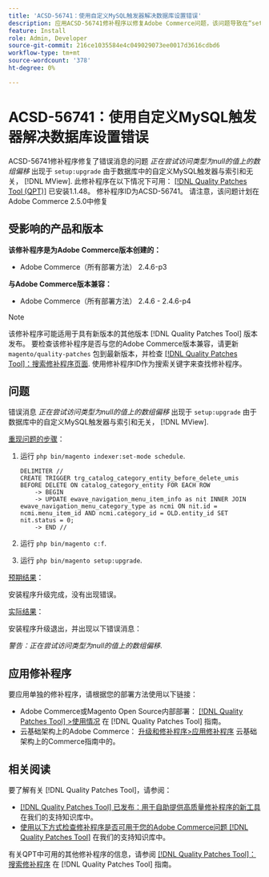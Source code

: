 ```yaml
---
title: 'ACSD-56741：使用自定义MySQL触发器解决数据库设置错误'
description: 应用ACSD-56741修补程序以修复Adobe Commerce问题，该问题导致在“setup：upgrade”期间出现错误消息*尝试访问null类型的值上的阵列偏移*，这是因为数据库中存在与索引和无关的自定义MySQL触发器。 [!DNL MView].
feature: Install
role: Admin, Developer
source-git-commit: 216ce1035584e4c049029073ee0017d3616cdbd6
workflow-type: tm+mt
source-wordcount: '378'
ht-degree: 0%

---
```


# ACSD-56741：使用自定义MySQL触发器解决数据库设置错误

ACSD-56741修补程序修复了错误消息的问题 *正在尝试访问类型为null的值上的数组偏移* 出现于 `setup:upgrade` 由于数据库中的自定义MySQL触发器与索引和无关， [!DNL MView]. 此修补程序在以下情况下可用： [[!DNL Quality Patches Tool (QPT)]](/help/announcements/adobe-commerce-announcements/magento-quality-patches-released-new-tool-to-self-serve-quality-patches.md) 已安装1.1.48。 修补程序ID为ACSD-56741。 请注意，该问题计划在Adobe Commerce 2.5.0中修复

## 受影响的产品和版本

**该修补程序是为Adobe Commerce版本创建的：**

* Adobe Commerce（所有部署方法） 2.4.6-p3

**与Adobe Commerce版本兼容：**

* Adobe Commerce（所有部署方法） 2.4.6 - 2.4.6-p4

>[!NOTE]
>
>该修补程序可能适用于具有新版本的其他版本 [!DNL Quality Patches Tool] 版本发布。 要检查该修补程序是否与您的Adobe Commerce版本兼容，请更新 `magento/quality-patches` 包到最新版本，并检查 [[!DNL Quality Patches Tool]：搜索修补程序页面](https://experienceleague.adobe.com/tools/commerce-quality-patches/index.html). 使用修补程序ID作为搜索关键字来查找修补程序。

## 问题

错误消息 *正在尝试访问类型为null的值上的数组偏移* 出现于 `setup:upgrade` 由于数据库中的自定义MySQL触发器与索引和无关， [!DNL MView].

<u>重现问题的步骤</u>：

1. 运行 `php bin/magento indexer:set-mode schedule`.

   ```
   DELIMITER //
   CREATE TRIGGER trg_catalog_category_entity_before_delete_umis BEFORE DELETE ON catalog_category_entity FOR EACH ROW
       -> BEGIN
       -> UPDATE ewave_navigation_menu_item_info as nit INNER JOIN ewave_navigation_menu_category_type as ncmi ON nit.id = ncmi.menu_item_id AND ncmi.category_id = OLD.entity_id SET nit.status = 0;
       -> END //
   ```

1. 运行 `php bin/magento c:f`.
1. 运行 `php bin/magento setup:upgrade`.

<u>预期结果</u>：

安装程序升级完成，没有出现错误。

<u>实际结果</u>：

安装程序升级退出，并出现以下错误消息：

*警告：正在尝试访问类型为null的值上的数组偏移*.

## 应用修补程序

要应用单独的修补程序，请根据您的部署方法使用以下链接：

* Adobe Commerce或Magento Open Source内部部署： [[!DNL Quality Patches Tool] >使用情况](https://experienceleague.adobe.com/docs/commerce-operations/tools/quality-patches-tool/usage.html) 在 [!DNL Quality Patches Tool] 指南。
* 云基础架构上的Adobe Commerce： [升级和修补程序>应用修补程序](https://experienceleague.adobe.com/docs/commerce-cloud-service/user-guide/develop/upgrade/apply-patches.html) 云基础架构上的Commerce指南中的。

## 相关阅读

要了解有关 [!DNL Quality Patches Tool]，请参阅：

* [[!DNL Quality Patches Tool] 已发布：用于自助提供高质量修补程序的新工具](/help/announcements/adobe-commerce-announcements/magento-quality-patches-released-new-tool-to-self-serve-quality-patches.md) 在我们的支持知识库中。
* [使用以下方式检查修补程序是否可用于您的Adobe Commerce问题 [!DNL Quality Patches Tool]](/help/support-tools/patches-available-in-qpt-tool/check-patch-for-magento-issue-with-magento-quality-patches.md) 在我们的支持知识库中。

有关QPT中可用的其他修补程序的信息，请参阅 [[!DNL Quality Patches Tool]：搜索修补程序](https://experienceleague.adobe.com/tools/commerce-quality-patches/index.html) 在 [!DNL Quality Patches Tool] 指南。
